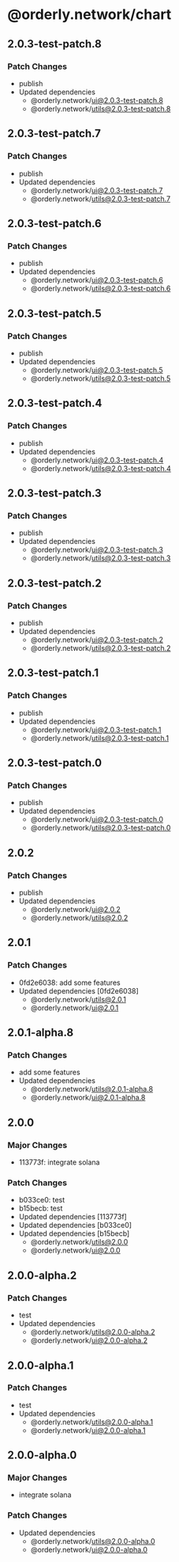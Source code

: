 # @orderly.network/chart

## 2.0.3-test-patch.8

### Patch Changes

- publish
- Updated dependencies
  - @orderly.network/ui@2.0.3-test-patch.8
  - @orderly.network/utils@2.0.3-test-patch.8

## 2.0.3-test-patch.7

### Patch Changes

- publish
- Updated dependencies
  - @orderly.network/ui@2.0.3-test-patch.7
  - @orderly.network/utils@2.0.3-test-patch.7

## 2.0.3-test-patch.6

### Patch Changes

- publish
- Updated dependencies
  - @orderly.network/ui@2.0.3-test-patch.6
  - @orderly.network/utils@2.0.3-test-patch.6

## 2.0.3-test-patch.5

### Patch Changes

- publish
- Updated dependencies
  - @orderly.network/ui@2.0.3-test-patch.5
  - @orderly.network/utils@2.0.3-test-patch.5

## 2.0.3-test-patch.4

### Patch Changes

- publish
- Updated dependencies
  - @orderly.network/ui@2.0.3-test-patch.4
  - @orderly.network/utils@2.0.3-test-patch.4

## 2.0.3-test-patch.3

### Patch Changes

- publish
- Updated dependencies
  - @orderly.network/ui@2.0.3-test-patch.3
  - @orderly.network/utils@2.0.3-test-patch.3

## 2.0.3-test-patch.2

### Patch Changes

- publish
- Updated dependencies
  - @orderly.network/ui@2.0.3-test-patch.2
  - @orderly.network/utils@2.0.3-test-patch.2

## 2.0.3-test-patch.1

### Patch Changes

- publish
- Updated dependencies
  - @orderly.network/ui@2.0.3-test-patch.1
  - @orderly.network/utils@2.0.3-test-patch.1

## 2.0.3-test-patch.0

### Patch Changes

- publish
- Updated dependencies
  - @orderly.network/ui@2.0.3-test-patch.0
  - @orderly.network/utils@2.0.3-test-patch.0

## 2.0.2

### Patch Changes

- publish
- Updated dependencies
  - @orderly.network/ui@2.0.2
  - @orderly.network/utils@2.0.2

## 2.0.1

### Patch Changes

- 0fd2e6038: add some features
- Updated dependencies [0fd2e6038]
  - @orderly.network/utils@2.0.1
  - @orderly.network/ui@2.0.1

## 2.0.1-alpha.8

### Patch Changes

- add some features
- Updated dependencies
  - @orderly.network/utils@2.0.1-alpha.8
  - @orderly.network/ui@2.0.1-alpha.8

## 2.0.0

### Major Changes

- 113773f: integrate solana

### Patch Changes

- b033ce0: test
- b15becb: test
- Updated dependencies [113773f]
- Updated dependencies [b033ce0]
- Updated dependencies [b15becb]
  - @orderly.network/utils@2.0.0
  - @orderly.network/ui@2.0.0

## 2.0.0-alpha.2

### Patch Changes

- test
- Updated dependencies
  - @orderly.network/utils@2.0.0-alpha.2
  - @orderly.network/ui@2.0.0-alpha.2

## 2.0.0-alpha.1

### Patch Changes

- test
- Updated dependencies
  - @orderly.network/utils@2.0.0-alpha.1
  - @orderly.network/ui@2.0.0-alpha.1

## 2.0.0-alpha.0

### Major Changes

- integrate solana

### Patch Changes

- Updated dependencies
  - @orderly.network/utils@2.0.0-alpha.0
  - @orderly.network/ui@2.0.0-alpha.0
